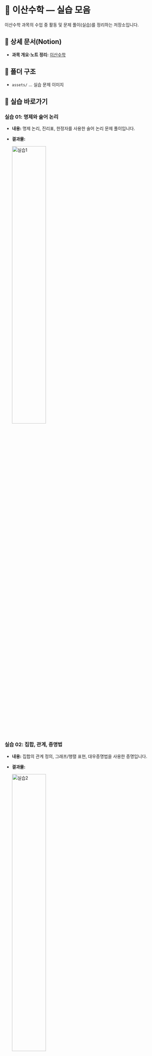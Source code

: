 # 🎲 이산수학 — 실습 모음

이산수학 과목의 수업 중 활동 및 문제 풀이(실습)를 정리하는 저장소입니다.

## 🔗 상세 문서(Notion)
- **과목 개요·노트 정리:** [이산수학](https://www.notion.so/295391b84d244078aaf34e6d1c3c6781?source=copy_link)

## 📂 폴더 구조
- `assets/` … 실습 문제 이미지

## 🧭 실습 바로가기

### 실습 01: 명제와 술어 논리
- **내용:** 명제 논리, 진리표, 한정자를 사용한 술어 논리 문제 풀이입니다.
- **결과물:**
  
  <img src="https://github.com/jihun-moon/daegu-univ-cs/blob/main/2nd-grade/discrete-mathematics/assets/discrete-math-assignment-1.jpg" alt="실습1" width="48%">

<br>

### 실습 02: 집합, 관계, 증명법
- **내용:** 집합의 관계 정의, 그래프/행렬 표현, 대우증명법을 사용한 증명입니다.
- **결과물:**
  
  <img src="https://github.com/jihun-moon/daegu-univ-cs/blob/main/2nd-grade/discrete-mathematics/assets/discrete-math-assignment-2.jpg" alt="실습2" width="48%">

<br>

### 실습 03: 경우의 수와 행렬
- **내용:** 순열과 조합을 이용한 경우의 수 계산 및 행렬 곱셈, 행렬식 풀이입니다.
- **결과물:**
  
  <img src="https://github.com/jihun-moon/daegu-univ-cs/blob/main/2nd-grade/discrete-mathematics/assets/discrete-math-assignment-3.jpg" alt="실습3" width="48%">

<br>

### 실습 04: 트리, 그래프, 부울 대수
- **내용:** 트리 순회, 최소 신장 트리(MST) 탐색, 카르노 맵을 이용한 부울 대수 간소화입니다.
- **결과물:**
  
  <img src="https://github.com/jihun-moon/daegu-univ-cs/blob/main/2nd-grade/discrete-mathematics/assets/discrete-math-assignment-4.jpg" alt="실습4" width="48%">

## 📄 라이선스
MIT

